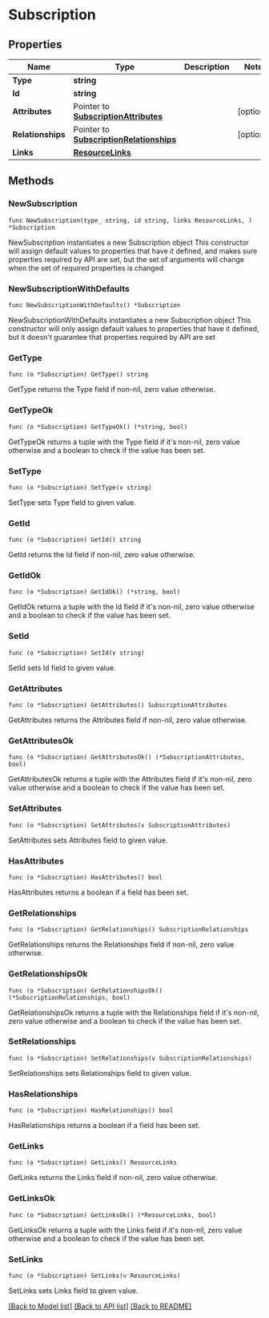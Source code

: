 # Subscription

## Properties

Name | Type | Description | Notes
------------ | ------------- | ------------- | -------------
**Type** | **string** |  | 
**Id** | **string** |  | 
**Attributes** | Pointer to [**SubscriptionAttributes**](SubscriptionAttributes.md) |  | [optional] 
**Relationships** | Pointer to [**SubscriptionRelationships**](SubscriptionRelationships.md) |  | [optional] 
**Links** | [**ResourceLinks**](ResourceLinks.md) |  | 

## Methods

### NewSubscription

`func NewSubscription(type_ string, id string, links ResourceLinks, ) *Subscription`

NewSubscription instantiates a new Subscription object
This constructor will assign default values to properties that have it defined,
and makes sure properties required by API are set, but the set of arguments
will change when the set of required properties is changed

### NewSubscriptionWithDefaults

`func NewSubscriptionWithDefaults() *Subscription`

NewSubscriptionWithDefaults instantiates a new Subscription object
This constructor will only assign default values to properties that have it defined,
but it doesn't guarantee that properties required by API are set

### GetType

`func (o *Subscription) GetType() string`

GetType returns the Type field if non-nil, zero value otherwise.

### GetTypeOk

`func (o *Subscription) GetTypeOk() (*string, bool)`

GetTypeOk returns a tuple with the Type field if it's non-nil, zero value otherwise
and a boolean to check if the value has been set.

### SetType

`func (o *Subscription) SetType(v string)`

SetType sets Type field to given value.


### GetId

`func (o *Subscription) GetId() string`

GetId returns the Id field if non-nil, zero value otherwise.

### GetIdOk

`func (o *Subscription) GetIdOk() (*string, bool)`

GetIdOk returns a tuple with the Id field if it's non-nil, zero value otherwise
and a boolean to check if the value has been set.

### SetId

`func (o *Subscription) SetId(v string)`

SetId sets Id field to given value.


### GetAttributes

`func (o *Subscription) GetAttributes() SubscriptionAttributes`

GetAttributes returns the Attributes field if non-nil, zero value otherwise.

### GetAttributesOk

`func (o *Subscription) GetAttributesOk() (*SubscriptionAttributes, bool)`

GetAttributesOk returns a tuple with the Attributes field if it's non-nil, zero value otherwise
and a boolean to check if the value has been set.

### SetAttributes

`func (o *Subscription) SetAttributes(v SubscriptionAttributes)`

SetAttributes sets Attributes field to given value.

### HasAttributes

`func (o *Subscription) HasAttributes() bool`

HasAttributes returns a boolean if a field has been set.

### GetRelationships

`func (o *Subscription) GetRelationships() SubscriptionRelationships`

GetRelationships returns the Relationships field if non-nil, zero value otherwise.

### GetRelationshipsOk

`func (o *Subscription) GetRelationshipsOk() (*SubscriptionRelationships, bool)`

GetRelationshipsOk returns a tuple with the Relationships field if it's non-nil, zero value otherwise
and a boolean to check if the value has been set.

### SetRelationships

`func (o *Subscription) SetRelationships(v SubscriptionRelationships)`

SetRelationships sets Relationships field to given value.

### HasRelationships

`func (o *Subscription) HasRelationships() bool`

HasRelationships returns a boolean if a field has been set.

### GetLinks

`func (o *Subscription) GetLinks() ResourceLinks`

GetLinks returns the Links field if non-nil, zero value otherwise.

### GetLinksOk

`func (o *Subscription) GetLinksOk() (*ResourceLinks, bool)`

GetLinksOk returns a tuple with the Links field if it's non-nil, zero value otherwise
and a boolean to check if the value has been set.

### SetLinks

`func (o *Subscription) SetLinks(v ResourceLinks)`

SetLinks sets Links field to given value.



[[Back to Model list]](../README.md#documentation-for-models) [[Back to API list]](../README.md#documentation-for-api-endpoints) [[Back to README]](../README.md)


